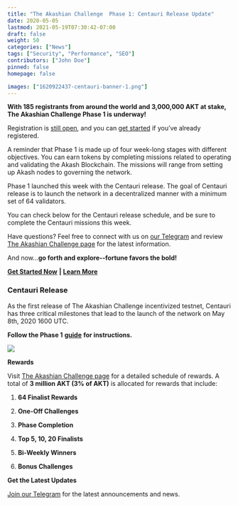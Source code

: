 ```yaml
---
title: "The Akashian Challenge  Phase 1: Centauri Release Update"
date: 2020-05-05
lastmod: 2021-05-19T07:30:42-07:00
draft: false
weight: 50
categories: ["News"]
tags: ["Security", "Performance", "SEO"]
contributors: ["John Doe"]
pinned: false
homepage: false

images: ["1620922437-centauri-banner-1.png"]
---
```

**With 185 registrants from around the world and 3,000,000 AKT at stake, The Akashian Challenge Phase 1 is underway!** 

Registration is [still open](https://docs.google.com/forms/d/1oM8eQcaWkpt3nRLh_H0tvQ2AeLpgjkdLn6rfhKyrsJk/edit), and you can [get started](https://docs.akash.network/akashian/phase1) if you’ve already registered.  
  
A reminder that Phase 1 is made up of four week-long stages with different objectives. You can earn tokens by completing missions related to operating and validating the Akash Blockchain. The missions will range from setting up Akash nodes to governing the network.  
  
Phase 1 launched this week with the Centauri release. The goal of Centauri release is to launch the network in a decentralized manner with a minimum set of 64 validators.  
  
You can check below for the Centauri release schedule, and be sure to complete the Centauri missions this week.  
  
Have questions? Feel free to connect with us on [our Telegram](https://t.me/AkashNW) and review [The Akashian Challenge page](https://akash.network/challenge/) for the latest information.  
  
And now...**go forth and explore--fortune favors the bold!**

[**Get Started Now**](https://akash.network/akashian/docs) **|** [**Learn More**](https://akash.network/challenge/)

### **Centauri Release**

As the first release of The Akashian Challenge incentivized testnet, Centauri has three critical milestones that lead to the launch of the network on May 8th, 2020 1600 UTC.  
  
**Follow the Phase 1** [**guide**](https://akash.network/akashian/phase1/guide) **for instructions.**

![](https://www.datocms-assets.com/45776/1620922421-screen-shot-2020-05-05-at-7-08-22-am.png)

**Rewards**  
  
Visit [The Akashian Challenge page](https://akash.network/challenge/) for a detailed schedule of rewards. A total of **3 million AKT (3% of AKT)** is allocated for rewards that include:

1.  **64 Finalist Rewards**
    
2.  **One-Off Challenges**
    
3.  **Phase Completion**
    
4.  **Top 5, 10, 20 Finalists**
    
5.  **Bi-Weekly Winners**
    
6.  **Bonus Challenges**
    

**Get the Latest Updates**  
  
[Join our Telegram](https://t.me/AkashNW) for the latest announcements and news.